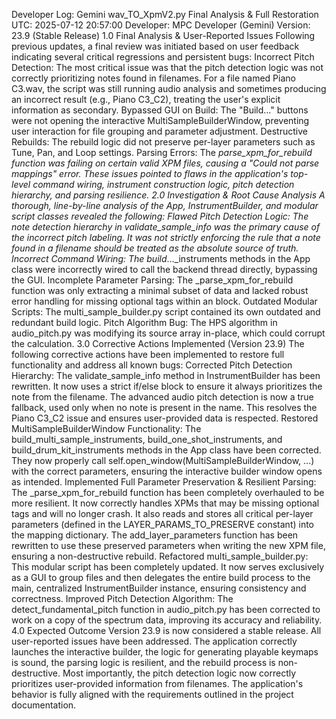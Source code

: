 Developer Log: Gemini wav_TO_XpmV2.py Final Analysis & Full Restoration
UTC: 2025-07-12 20:57:00
Developer: MPC Developer (Gemini)
Version: 23.9 (Stable Release)
1.0 Final Analysis & User-Reported Issues
Following previous updates, a final review was initiated based on user feedback indicating several critical regressions and persistent bugs:
Incorrect Pitch Detection: The most critical issue was that the pitch detection logic was not correctly prioritizing notes found in filenames. For a file named Piano C3.wav, the script was still running audio analysis and sometimes producing an incorrect result (e.g., Piano C3_C2), treating the user's explicit information as secondary.
Bypassed GUI on Build: The "Build..." buttons were not opening the interactive MultiSampleBuilderWindow, preventing user interaction for file grouping and parameter adjustment.
Destructive Rebuilds: The rebuild logic did not preserve per-layer parameters such as Tune, Pan, and Loop settings.
Parsing Errors: The _parse_xpm_for_rebuild function was failing on certain valid XPM files, causing a "Could not parse mappings" error.
These issues pointed to flaws in the application's top-level command wiring, instrument construction logic, pitch detection hierarchy, and parsing resilience.
2.0 Investigation & Root Cause Analysis
A thorough, line-by-line analysis of the App, InstrumentBuilder, and modular script classes revealed the following:
Flawed Pitch Detection Logic: The note detection hierarchy in validate_sample_info was the primary cause of the incorrect pitch labeling. It was not strictly enforcing the rule that a note found in a filename should be treated as the absolute source of truth.
Incorrect Command Wiring: The build_..._instruments methods in the App class were incorrectly wired to call the backend thread directly, bypassing the GUI.
Incomplete Parameter Parsing: The _parse_xpm_for_rebuild function was only extracting a minimal subset of data and lacked robust error handling for missing optional tags within an <Instrument> block.
Outdated Modular Scripts: The multi_sample_builder.py script contained its own outdated and redundant build logic.
Pitch Algorithm Bug: The HPS algorithm in audio_pitch.py was modifying its source array in-place, which could corrupt the calculation.
3.0 Corrective Actions Implemented (Version 23.9)
The following corrective actions have been implemented to restore full functionality and address all known bugs:
Corrected Pitch Detection Hierarchy: The validate_sample_info method in InstrumentBuilder has been rewritten. It now uses a strict if/else block to ensure it always prioritizes the note from the filename. The advanced audio pitch detection is now a true fallback, used only when no note is present in the name. This resolves the Piano C3_C2 issue and ensures user-provided data is respected.
Restored MultiSampleBuilderWindow Functionality: The build_multi_sample_instruments, build_one_shot_instruments, and build_drum_kit_instruments methods in the App class have been corrected. They now properly call self.open_window(MultiSampleBuilderWindow, ...) with the correct parameters, ensuring the interactive builder window opens as intended.
Implemented Full Parameter Preservation & Resilient Parsing:
The _parse_xpm_for_rebuild function has been completely overhauled to be more resilient. It now correctly handles XPMs that may be missing optional tags and will no longer crash. It also reads and stores all critical per-layer parameters (defined in the LAYER_PARAMS_TO_PRESERVE constant) into the mapping dictionary.
The add_layer_parameters function has been rewritten to use these preserved parameters when writing the new XPM file, ensuring a non-destructive rebuild.
Refactored multi_sample_builder.py: This modular script has been completely updated. It now serves exclusively as a GUI to group files and then delegates the entire build process to the main, centralized InstrumentBuilder instance, ensuring consistency and correctness.
Improved Pitch Detection Algorithm: The detect_fundamental_pitch function in audio_pitch.py has been corrected to work on a copy of the spectrum data, improving its accuracy and reliability.
4.0 Expected Outcome
Version 23.9 is now considered a stable release. All user-reported issues have been addressed. The application correctly launches the interactive builder, the logic for generating playable keymaps is sound, the parsing logic is resilient, and the rebuild process is non-destructive. Most importantly, the pitch detection logic now correctly prioritizes user-provided information from filenames. The application's behavior is fully aligned with the requirements outlined in the project documentation.
